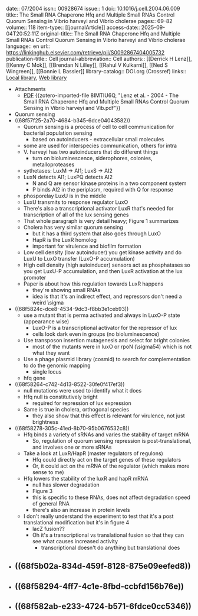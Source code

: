 date:: 07/2004
issn:: 00928674
issue:: 1
doi:: 10.1016/j.cell.2004.06.009
title:: The Small RNA Chaperone Hfq and Multiple Small RNAs Control Quorum Sensing in Vibrio harveyi and Vibrio cholerae
pages:: 69-82
volume:: 118
item-type:: [[journalArticle]]
access-date:: 2025-09-04T20:52:11Z
original-title:: The Small RNA Chaperone Hfq and Multiple Small RNAs Control Quorum Sensing in Vibrio harveyi and Vibrio cholerae
language:: en
url:: https://linkinghub.elsevier.com/retrieve/pii/S0092867404005732
publication-title:: Cell
journal-abbreviation:: Cell
authors:: [[Derrick H Lenz]], [[Kenny C Mok]], [[Brendan N Lilley]], [[Rahul V Kulkarni]], [[Ned S Wingreen]], [[Bonnie L Bassler]]
library-catalog:: DOI.org (Crossref)
links:: [Local library](zotero://select/library/items/Q82ECTJZ), [Web library](https://www.zotero.org/users/6106196/items/Q82ECTJZ)

- Attachments
	- [PDF](zotero://select/library/items/8IMTIU6Q) {{zotero-imported-file 8IMTIU6Q, "Lenz et al. - 2004 - The Small RNA Chaperone Hfq and Multiple Small RNAs Control Quorum Sensing in Vibrio harveyi and Vib.pdf"}}
- Quorum sensing
- ((68f57f25-2a70-4684-b345-6dce04043582))
	- Quorum sensing is a process of cell to cell communication for bacterial population sensing
		- based on autoinducers - extracellular small molecules
	- some are used for interspecies communication, others for intra
	- V. harveyi has two autoinducers that do different things
		- turn on bioluminescence, siderophores, colonies, metalloproteases
	- sythetases: LuxM -> AI1; LuxS -> AI2
	- LuxN detects AI1; LuxPQ detects AI2
		- N and Q are sensor kinase proteins in a two component system
		- P binds AI2 in the periplasm, required with Q for response
	- phosporelay LuxU is in the middle
	- LuxU transmits to response regulator LuxO
	- There's also a transcriptional activator LuxR that's needed for transcription of all of the lux sensing genes
	- That whole paragraph is very detail heavy; Figure 1 summarizes
	- Cholera has very similar quorum sensing
		- but it has a third system that also goes through LuxO
		- HapR is the LuxR homolog
		- important for virulence and biofilm formation
	- Low cell density (low autoinducer) you get kinase activity and do LuxU to LuxO transfer (LuxO-P accumulation)
	- High cell density (high autoinducer) sensors act as phosphatases so you get LuxU-P accumulation, and then LuxR activation at the lux promoter
	- Paper is about how this regulation towards LuxR happens
		- they're showing small RNAs
		- idea is that it's an indirect effect, and repressors don't need a weird \sigma
- ((68f5824c-dce8-4534-9dc3-f8bb3e1ceb93))
	- use a mutant that is perma activated and always in LuxO-P state (appearance wise)
		- LuxO-P is a transcriptional activator for the repressor of lux
		- cells look dark even in groups (no bioluminescence)
	- Use transposon insertion mutagenesis and select for bright colonies
		- most of the mutants were in luxO or rpoN (\sigma54) which is not what they want
	- Use a phage plasmid library (cosmid) to search for complementation to do the genomic mapping
		- single locus
	- hfq gene
- ((68f58264-c742-4d13-8522-30fe0f417ef3))
	- null mutations were used to identify what it does
	- Hfq null is constitutively bright
		- required for repression of lux expression
	- Same is true in cholera, orthogonal species
		- they also show that this effect is relevant for virulence, not just brightness
- ((68f58278-305c-41ed-8b70-95b0676532c8))
	- Hfq binds a variety of sRNAs and varies the stability of target mRNA
		- So, regulation of quorum sensing repression is post-translational, and involves one or more sRNAs
	- Take a look at LuxR/HapR (master regulators of regulons)
		- Hfq could directly act on the target genes of these regulators
		- Or, it could act on the mRNA of the regulator (which makes more sense to me)
	- Hfq lowers the stability of the luxR and hapR mRNA
		- null has slower degradation
		- Figure 3
		- this is specific to these RNAs, does not affect degradation speed of general RNA
		- there's also an increase in protein levels
	- I don't really understand the experiment to test that it's a post translational modification but it's in figure 4
		- lacZ fusion??
		- Oh it's a transcriptional vs translational fusion so that they can see what causes increased activity
			- transcriptional doesn't do anything but translational does
- ((68f5b02a-834d-459f-8128-875e09eefed8))
	-
- ((68f58294-4ff7-4c1e-8fbd-ccbfd156b76e))
	-
- ((68f582ab-e233-4724-b571-6fdce0cc5346))
	-